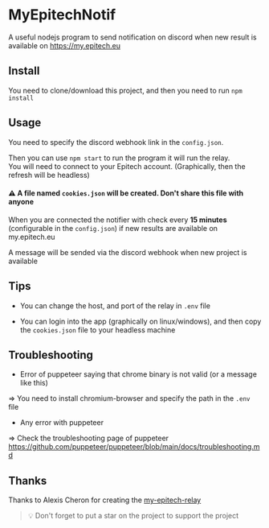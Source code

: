 # MyEpitechNotif

A useful nodejs program to send notification on discord when new result is available on https://my.epitech.eu

## Install

You need to clone/download this project, and then you need to run `npm install`

## Usage

You need to specify the discord webhook link in the `config.json`.

Then you can use `npm start` to run the program it will run the relay. <br>
You will need to connect to your Epitech account. (Graphically, then the refresh will be headless)

#### ⚠️ A file named `cookies.json` will be created. Don't share this file with anyone

When you are connected the notifier with check every **15 minutes** (configurable in the `config.json`) if new results are available on my.epitech.eu

A message will be sended via the discord webhook when new project is available

## Tips

- You can change the host, and port of the relay in `.env` file

- You can login into the app (graphically on linux/windows), and then copy the `cookies.json` file to your headless machine

## Troubleshooting

- Error of puppeteer saying that chrome binary is not valid (or a message like this)

=> You need to install chromium-browser and specify the path in the `.env` file

- Any error with puppeteer

=> Check the troubleshooting page of puppeteer
https://github.com/puppeteer/puppeteer/blob/main/docs/troubleshooting.md

## Thanks

Thanks to Alexis Cheron for creating the [my-epitech-relay](https://github.com/norech/my-epitech-relay)

> :bulb: Don't forget to put a star on the project to support the project
